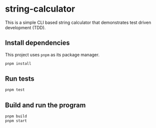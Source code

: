 # string-calculator

This is a simple CLI based string calculator that demonstrates test driven development (TDD).

## Install dependencies

This project uses `pnpm` as its package manager.

```bash
pnpm install
```

## Run tests

```bash
pnpm test
```

## Build and run the program

```bash
pnpm build
pnpm start
```
